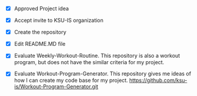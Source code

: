 -[x] Approved Project idea 

-[x] Accept invite to KSU-IS organization 

-[x] Create the repository

-[x] Edit README.MD file 

-[x] Evaluate Weekly-Workout-Routine. This repository is also a workout program, but does not have the similar criteria for my project. 

-[x] Evaluate Workout-Program-Generator. This repository gives me ideas of how I can create my code base for my project. 
https://github.com/ksu-is/Workout-Program-Generator.git
